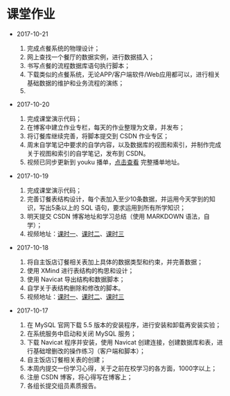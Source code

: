 # 课堂作业

* 2017-10-21
  1. 完成点餐系统的物理设计；
  2. 网上查找一个餐厅的数据实例，进行数据插入；
  3. 书写点餐的流程数据库语句执行脚本；
  4. 下载类似的点餐系统，无论APP/客户端软件/Web应用都可以，进行相关基础数据的维护和业务流程的演练；
  5. 


* 2017-10-20
  1. 完成课堂演示代码； 
  2. 在博客中建立作业专栏，每天的作业整理为文章，并发布；
  3. 将订餐库继续完善，将脚本提交到 CSDN 作业专区；
  4. 周末自学笔记中要求的自学内容，以及数据库的视图和索引，并制作完成关于视图和索引的自学笔记，发布到 CSDN。
  5. 视频已同步更新到 youku 播单，[点击查看](http://v.youku.com/v_show/id_XMzA4OTk0MzU4MA==.html?f=51239862) 完整播单地址。

* 2017-10-19  
  1. 完成课堂演示代码；  
  2. 完善订餐表结构设计，每个表加入至少10条数据，并运用今天学到的知识，写出5条以上的 SQL 语句，要求运用到所有所学知识；  
  3. 明天提交 CSDN 博客地址和学习总结（使用 MARKDOWN 语法，自学）；  
  4. 视频地址：[课时一](http://v.youku.com/v_show/id_XMzA5NTMwNzg3Mg==.html?&f=51239862&from=y1.2-3.4.9)、[课时二](http://v.youku.com/v_show/id_XMzA5NTMwNzg2NA==.html?&f=51239862&from=y1.2-3.4.10)、[课时三](http://v.youku.com/v_show/id_XMzA5NTMwNzg4OA==.html?&f=51239862&from=y1.2-3.4.11)

* 2017-10-18  
  1. 将自主饭店订餐相关表加上具体的数据类型和约束，并完善数据；  
  2. 使用 XMind 进行表结构的构思和设计；  
  3. 使用 Navicat 导出结构和数据脚本；  
  4. 自学关于表结构删除和修改的脚本。  
  5. 视频地址：[课时一](http://v.youku.com/v_show/id_XMzA5MzIzNDI3Ng==.html?f=51239862&o=0)、[课时二](http://v.youku.com/v_show/id_XMzA5MzIzNDM0NA==.html?&f=51239862&o=0&from=y1.2-3.4.2)、[课时三](http://v.youku.com/v_show/id_XMzA5MzI1MDQ1Mg==.html?&f=51239862&o=0&from=y1.2-3.4.1)

* 2017-10-17  
  1. 在 MySQL 官网下载 5.5 版本的安装程序，进行安装和卸载再安装实验；  
  2. 在系统服务中启动和关闭 MySQL 服务；  
  3. 下载 Navicat 程序并安装，使用 Navicat 创建连接，创建数据库和表，进行基础增删改的操作练习（客户端和脚本）；  
  4. 自主饭店订餐相关表的创建；  
  5. 本周内提交一份学习心得，关于之前在校学习的各方面，1000字以上；  
  6. 注册 CSDN 博客，将心得写在博客上；  
  7. 各组长提交组员素质报告。



